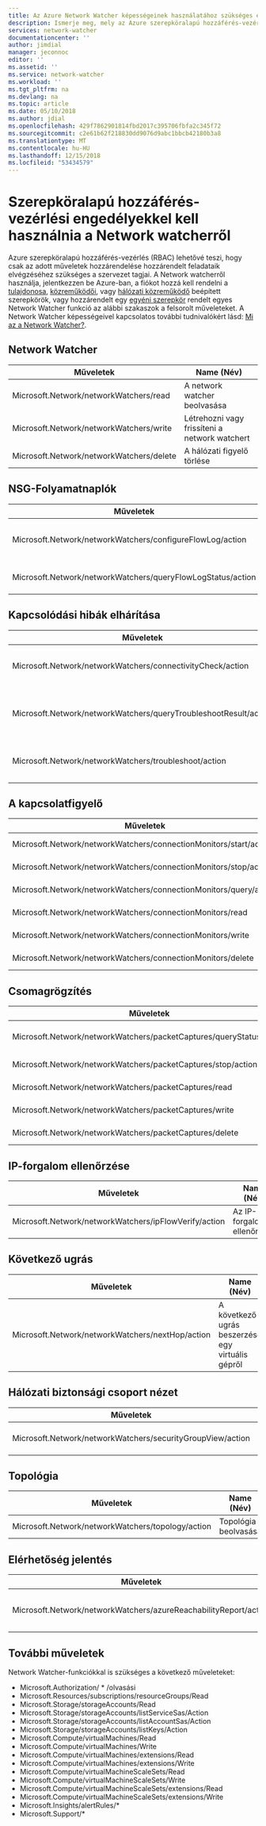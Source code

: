 ```yaml
---
title: Az Azure Network Watcher képességeinek használatához szükséges engedélyek |} A Microsoft Docs
description: Ismerje meg, mely az Azure szerepköralapú hozzáférés-vezérlési engedélyekkel Network watcherről használata szükséges.
services: network-watcher
documentationcenter: ''
author: jimdial
manager: jeconnoc
editor: ''
ms.assetid: ''
ms.service: network-watcher
ms.workload: ''
ms.tgt_pltfrm: na
ms.devlang: na
ms.topic: article
ms.date: 05/10/2018
ms.author: jdial
ms.openlocfilehash: 429f7862901814fbd2017c395706fbfa2c345f72
ms.sourcegitcommit: c2e61b62f218830dd9076d9abc1bbcb42180b3a8
ms.translationtype: MT
ms.contentlocale: hu-HU
ms.lasthandoff: 12/15/2018
ms.locfileid: "53434579"
---
```

# <a name="role-based-access-control-permissions-required-to-use-network-watcher-capabilities"></a>Szerepköralapú hozzáférés-vezérlési engedélyekkel kell használnia a Network watcherről

Azure szerepköralapú hozzáférés-vezérlés (RBAC) lehetővé teszi, hogy csak az adott műveletek hozzárendelése hozzárendelt feladataik elvégzéséhez szükséges a szervezet tagjai. A Network watcherről használja, jelentkezzen be Azure-ban, a fiókot hozzá kell rendelni a [tulajdonosa](../role-based-access-control/built-in-roles.md?toc=%2fazure%2fnetwork-watcher%2ftoc.json#owner), [közreműködői](../role-based-access-control/built-in-roles.md?toc=%2fazure%2fnetwork-watcher%2ftoc.json#contributor), vagy [hálózati közreműködő](../role-based-access-control/built-in-roles.md?toc=%2fazure%2fnetwork-watcher%2ftoc.json#network-contributor) beépített szerepkörök, vagy hozzárendelt egy [egyéni szerepkör](../role-based-access-control/custom-roles.md?toc=%2fazure%2fnetwork-watcher%2ftoc.json) rendelt egyes Network Watcher funkció az alábbi szakaszok a felsorolt műveleteket. A Network Watcher képességeivel kapcsolatos további tudnivalókért lásd: [Mi az a Network Watcher?](network-watcher-monitoring-overview.md).

## <a name="network-watcher"></a>Network Watcher

| Műveletek                                                              | Name (Név)                                                           |
| ---------                                                           | -------------                                                  |
| Microsoft.Network/networkWatchers/read                              | A network watcher beolvasása                                          |
| Microsoft.Network/networkWatchers/write                             | Létrehozni vagy frissíteni a network watchert                             |
| Microsoft.Network/networkWatchers/delete                            | A hálózati figyelő törlése                                       |

## <a name="nsg-flow-logs"></a>NSG-Folyamatnaplók

| Műveletek                                                              | Name (Név)                                                           |
| ---------                                                           | -------------                                                  |
| Microsoft.Network/networkWatchers/configureFlowLog/action           | Konfiguráljon egy folyamatot napló                                           |
| Microsoft.Network/networkWatchers/queryFlowLogStatus/action         | Egy flow-log állapotának lekérdezése                                    |

## <a name="connection-troubleshoot"></a>Kapcsolódási hibák elhárítása

| Műveletek                                                              | Name (Név)                                                           |
| ---------                                                           | -------------                                                  |
| Microsoft.Network/networkWatchers/connectivityCheck/action          | Egy kapcsolat kezdeményezése teszt hibáinak elhárítása
| Microsoft.Network/networkWatchers/queryTroubleshootResult/action    | Lekérdezési eredmények kapcsolat teszt hibáinak elhárítása                |
| Microsoft.Network/networkWatchers/troubleshoot/action               | Futtassa a kapcsolat tesztelése hibaelhárítása                             |

## <a name="connection-monitor"></a>A kapcsolatfigyelő

| Műveletek                                                              | Name (Név)                                                           |
| ---------                                                           | -------------                                                  |
| Microsoft.Network/networkWatchers/connectionMonitors/start/action   | A kapcsolatfigyelő indítása                                     |
| Microsoft.Network/networkWatchers/connectionMonitors/stop/action    | A kapcsolatfigyelő leállítása                                      |
| Microsoft.Network/networkWatchers/connectionMonitors/query/action   | Lekérdezés a kapcsolatmonitorok                                     |
| Microsoft.Network/networkWatchers/connectionMonitors/read           | Egy kapcsolat figyelő lekérése                                       |
| Microsoft.Network/networkWatchers/connectionMonitors/write          | Kapcsolatfigyelő létrehozása                                    |
| Microsoft.Network/networkWatchers/connectionMonitors/delete         | A kapcsolatfigyelő törlése                                    |

## <a name="packet-capture"></a>Csomagrögzítés

| Műveletek                                                              | Name (Név)                                                           |
| ---------                                                           | -------------                                                  |
| Microsoft.Network/networkWatchers/packetCaptures/queryStatus/action | Csomagrögzítés állapotának lekérdezése                           |
| Microsoft.Network/networkWatchers/packetCaptures/stop/action        | Csomagrögzítés leállítása                                          |
| Microsoft.Network/networkWatchers/packetCaptures/read               | Csomagrögzítés beolvasása                                           |
| Microsoft.Network/networkWatchers/packetCaptures/write              | csomagrögzítés létrehozása                                        |
| Microsoft.Network/networkWatchers/packetCaptures/delete             | Csomagrögzítés törlése                                        |

## <a name="ip-flow-verify"></a>IP-forgalom ellenőrzése

| Műveletek                                                              | Name (Név)                                                           |
| ---------                                                           | -------------                                                  |
| Microsoft.Network/networkWatchers/ipFlowVerify/action               | Az IP-forgalom ellenőrzése                                              |

## <a name="next-hop"></a>Következő ugrás

| Műveletek                                                              | Name (Név)                                                           |
| ---------                                                           | -------------                                                  |
| Microsoft.Network/networkWatchers/nextHop/action                    | A következő ugrás beszerzése egy virtuális gépről                                     |

## <a name="network-security-group-view"></a>Hálózati biztonsági csoport nézet

| Műveletek                                                              | Name (Név)                                                           |
| ---------                                                           | -------------                                                  |
| Microsoft.Network/networkWatchers/securityGroupView/action          | Biztonsági csoportok megtekintése                                           |

## <a name="topology"></a>Topológia

| Műveletek                                                              | Name (Név)                                                           |
| ---------                                                           | -------------                                                  |
| Microsoft.Network/networkWatchers/topology/action                   | Topológia beolvasása                                                   |

## <a name="reachability-report"></a>Elérhetőség jelentés

| Műveletek                                                              | Name (Név)                                                           |
| ---------                                                           | -------------                                                  |
| Microsoft.Network/networkWatchers/azureReachabilityReport/action    | Egy Azure-lemezekről jelentés megtekintése                               |

## <a name="additional-actions"></a>További műveletek

Network Watcher-funkciókkal is szükséges a következő műveleteket:

- Microsoft.Authorization/ \* /olvasási
- Microsoft.Resources/subscriptions/resourceGroups/Read
- Microsoft.Storage/storageAccounts/Read
- Microsoft.Storage/storageAccounts/listServiceSas/Action
- Microsoft.Storage/storageAccounts/listAccountSas/Action
- Microsoft.Storage/storageAccounts/listKeys/Action
- Microsoft.Compute/virtualMachines/Read
- Microsoft.Compute/virtualMachines/Write
- Microsoft.Compute/virtualMachines/extensions/Read
- Microsoft.Compute/virtualMachines/extensions/Write
- Microsoft.Compute/virtualMachineScaleSets/Read
- Microsoft.Compute/virtualMachineScaleSets/Write
- Microsoft.Compute/virtualMachineScaleSets/extensions/Read
- Microsoft.Compute/virtualMachineScaleSets/extensions/Write
- Microsoft.Insights/alertRules/*
- Microsoft.Support/*
